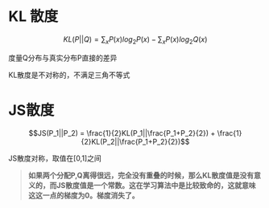 # KL 散度

$$KL(P||Q) = \sum_x P(x) log_2P(x) - \sum_x P(x) log_2Q(x)$$

度量Q分布与真实分布P直接的差异

KL散度是不对称的，不满足三角不等式

# JS散度

$$JS(P_1||P_2) = \frac{1}{2}KL(P_1||\frac{P_1+P_2}{2}) + \frac{1}{2}KL(P_2||\frac{P_1+P_2}{2})$$



JS散度对称，取值在\[0,1\]之间

> **如果两个分配P,Q离得很远，完全没有重叠的时候，那么KL散度值是没有意义的，而JS散度值是一个常数。这在学习算法中是比较致命的，这就意味这这一点的梯度为0。梯度消失了。**



